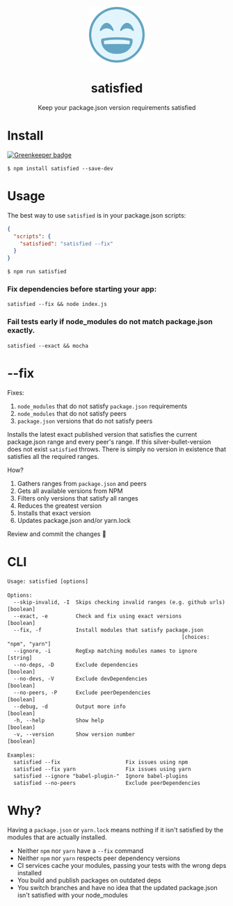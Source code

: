 <!-- Logo -->
<p align="center">
  <img height="128" width="128" src="https://github.com/levithomason/satisfied/raw/master/logo.png">
</p>

<!-- Name -->
<h1 align="center">satisfied</h1>
<p align="center">
  Keep your package.json version requirements satisfied
</p>

# Install

[![Greenkeeper badge](https://badges.greenkeeper.io/levithomason/satisfied.svg)](https://greenkeeper.io/)

    $ npm install satisfied --save-dev

# Usage

The best way to use `satisfied` is in your package.json scripts:
    

```json
{
  "scripts": {
    "satisfied": "satisfied --fix"
  }
}
```
```
$ npm run satisfied
```

### Fix dependencies before starting your app:

```
satisfied --fix && node index.js 
```

### Fail tests early if node_modules do not match package.json exactly. 

```
satisfied --exact && mocha
```

# --fix

Fixes:

1. `node_modules` that do not satisfy `package.json` requirements
1. `node_modules` that do not satisfy peers
1. `package.json` versions that do not satisfy peers

Installs the latest exact published version that satisfies the current package.json range and every peer's range.  If this silver-bullet-version does not exist `satisfied` throws. There is simply no version in existence that satisfies all the required ranges.

How?

1. Gathers ranges from `package.json` and peers
1. Gets all available versions from NPM
1. Filters only versions that satisfy all ranges
1. Reduces the greatest version
1. Installs that exact version
1. Updates package.json and/or yarn.lock

Review and commit the changes :beers:

# CLI

    Usage: satisfied [options]
    
    Options:
      --skip-invalid, -I  Skips checking invalid ranges (e.g. github urls) [boolean]
      --exact, -e         Check and fix using exact versions               [boolean]
      --fix, -f           Install modules that satisfy package.json
                                                            [choices: "npm", "yarn"]
      --ignore, -i        RegExp matching modules names to ignore           [string]
      --no-deps, -D       Exclude dependencies                             [boolean]
      --no-devs, -V       Exclude devDependencies                          [boolean]
      --no-peers, -P      Exclude peerDependencies                         [boolean]
      --debug, -d         Output more info                                 [boolean]
      -h, --help          Show help                                        [boolean]
      -v, --version       Show version number                              [boolean]
    
    Examples:
      satisfied --fix                     Fix issues using npm
      satisfied --fix yarn                Fix issues using yarn
      satisfied --ignore "babel-plugin-"  Ignore babel-plugins
      satisfied --no-peers                Exclude peerDependencies

# Why?

Having a `package.json` or `yarn.lock` means nothing if it isn't satisfied by the modules that are actually installed.

- Neither `npm` nor `yarn` have a `--fix` command 
- Neither `npm` nor `yarn` respects peer dependency versions
- CI services cache your modules, passing your tests with the wrong deps installed
- You build and publish packages on outdated deps
- You switch branches and have no idea that the updated package.json isn't satisfied with your node_modules  

[1]: https://github.com/yarnpkg/yarn

